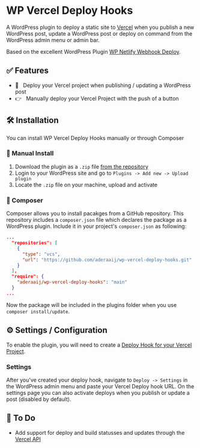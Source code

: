 # WP Vercel Deploy Hooks

A WordPress plugin to deploy a static site to [Vercel](https://vercel.com/) when you publish a new WordPress post, update a WordPress post or deploy on command from the WordPress admin menu or admin bar.

Based on the excellent WordPress Plugin [WP Netlify Webhook Deploy](https://github.com/lukethacoder/wp-netlify-webhook-deploy).

## ✅ Features

- 🚗 &nbsp;&nbsp;Deploy your Vercel project when publishing / updating a WordPress post
- 👉 &nbsp;&nbsp;Manually deploy your Vercel Project with the push of a button

## 🛠 Installation

You can install WP Vercel Deploy Hooks manually or through Composer

### 🤙 Manual Install

1. Download the plugin as a `.zip` file [from the repository](https://github.com/aderaaij/wp-vercel-deploy-hooks/archive/main.zip)
2. Login to your WordPress site and go to `Plugins -> Add new -> Upload plugin`
3. Locate the `.zip` file on your machine, upload and activate

### 🎼 Composer

Composer allows you to install pacakges from a GitHub repository. This repository includes a `composer.json` file which declares the package as a WordPress plugin. Include it in your project's `composer.json` as following:

```json
...
  "repositories": [
    {
      "type": "vcs",
      "url": "https://github.com/aderaaij/wp-vercel-deploy-hooks.git"
    }
  ],
  "require": {
    "aderaaij/wp-vercel-deploy-hooks": "main"
  }
...
```

Now the package will be included in the plugins folder when you use `composer install/update`.

## ⚙️ Settings / Configuration

To enable the plugin, you will need to create a [Deploy Hook for your Vercel Project](https://vercel.com/docs/more/deploy-hooks).

### Settings

After you've created your deploy hook, navigate to `Deploy -> Settings` in the WordPress admin menu and paste your Vercel Deploy hook URL. On the settings page you can also activate deploys when you publish or update a post (disabled by default).

## 🤔 To Do

- Add support for deploy and build statusses and updates through the [Vercel API](https://vercel.com/docs/api)
